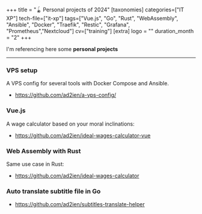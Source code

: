 +++
title = "🪀 Personal projects of 2024"
[taxonomies]
categories=["IT XP"]
tech-file=["it-xp"]
tags=["Vue.js", "Go", "Rust", "WebAssembly", "Ansible", "Docker", "Traefik", "Restic", "Grafana", "Prometheus","Nextcloud"]
cv=["training"]
[extra]
logo = ""
duration_month = "2"
+++

I'm referencing here some **personal projects**

<!-- more -->

---

### VPS setup

A VPS config for several tools with Docker Compose and Ansible.

- <https://github.com/ad2ien/a-vps-config/>

### Vue.js

A wage calculator based on your moral inclinations:

- <https://github.com/ad2ien/ideal-wages-calculator-vue>

### Web Assembly with Rust

Same use case in Rust:

- <https://github.com/ad2ien/ideal-wages-calculator>

### Auto translate subtitle file in Go

- <https://github.com/ad2ien/subtitles-translate-helper>
